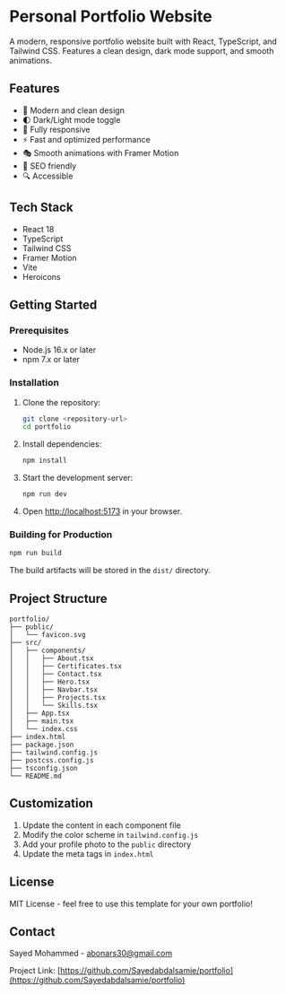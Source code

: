 # Personal Portfolio Website

A modern, responsive portfolio website built with React, TypeScript, and Tailwind CSS. Features a clean design, dark mode support, and smooth animations.

## Features

- 🎨 Modern and clean design
- 🌓 Dark/Light mode toggle
- 📱 Fully responsive
- ⚡ Fast and optimized performance
- 🎭 Smooth animations with Framer Motion
- 🎯 SEO friendly
- 🔍 Accessible

## Tech Stack

- React 18
- TypeScript
- Tailwind CSS
- Framer Motion
- Vite
- Heroicons

## Getting Started

### Prerequisites

- Node.js 16.x or later
- npm 7.x or later

### Installation

1. Clone the repository:
   ```bash
   git clone <repository-url>
   cd portfolio
   ```

2. Install dependencies:
   ```bash
   npm install
   ```

3. Start the development server:
   ```bash
   npm run dev
   ```

4. Open [http://localhost:5173](http://localhost:5173) in your browser.

### Building for Production

```bash
npm run build
```

The build artifacts will be stored in the `dist/` directory.

## Project Structure

```
portfolio/
├── public/
│   └── favicon.svg
├── src/
│   ├── components/
│   │   ├── About.tsx
│   │   ├── Certificates.tsx
│   │   ├── Contact.tsx
│   │   ├── Hero.tsx
│   │   ├── Navbar.tsx
│   │   ├── Projects.tsx
│   │   └── Skills.tsx
│   ├── App.tsx
│   ├── main.tsx
│   └── index.css
├── index.html
├── package.json
├── tailwind.config.js
├── postcss.config.js
├── tsconfig.json
└── README.md
```

## Customization

1. Update the content in each component file
2. Modify the color scheme in `tailwind.config.js`
3. Add your profile photo to the `public` directory
4. Update the meta tags in `index.html`

## License

MIT License - feel free to use this template for your own portfolio!

## Contact

Sayed Mohammed - [abonars30@gmail.com](mailto:abonars30@gmail.com)

Project Link: [https://github.com/Sayedabdalsamie/portfolio](https://github.com/Sayedabdalsamie/portfolio) 